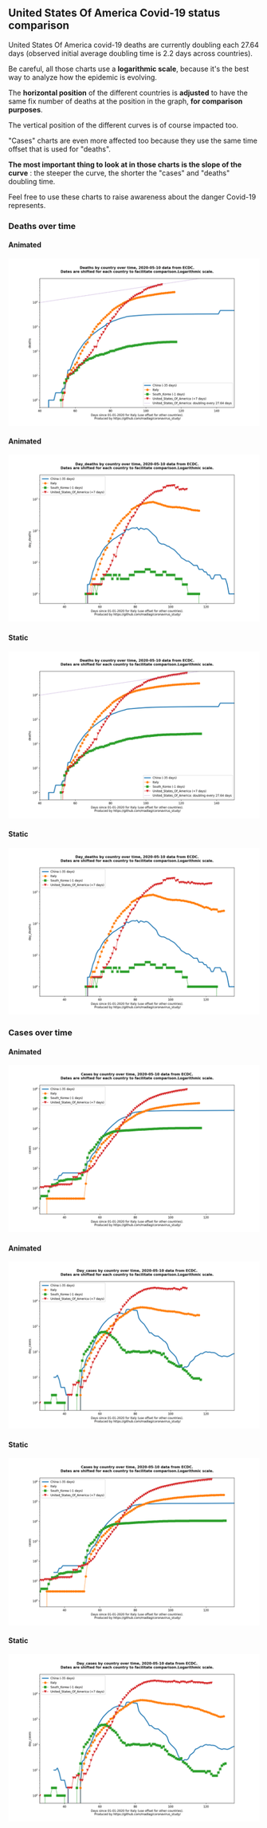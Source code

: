 ## United States Of America Covid-19 status comparison 

United States Of America covid-19 deaths are currently doubling each 27.64 days (observed initial average doubling time is 2.2 days across countries).



Be careful, all those charts use a **logarithmic scale**, because it's the best way to analyze how the epidemic is evolving.
 
The **horizontal position** of the different countries is **adjusted** to have the same fix number of deaths at the position in the graph, **for comparison purposes**.

The vertical position of the different curves is of course impacted too.

"Cases" charts are even more affected too because they use the same time offset that is used for "deaths".

**The most important thing to look at in those charts is the slope of the curve** : the steeper the curve, the shorter the "cases" and "deaths" doubling time.

Feel free to use these charts to raise awareness about the danger Covid-19 represents. 


 
### Deaths over time
 
#### Animated
![United States Of America covid-19 deaths animated chart](https://raw.githubusercontent.com/madlag/coronavirus_study/master/notebooks/graphs/2020-05-10/countries/United_States_Of_America/2020-05-10_United_States_Of_America_deaths.gif "United States Of America covid-19 deaths animated chart")   
 
#### Animated
![United States Of America covid-19 daily deaths animated chart](https://raw.githubusercontent.com/madlag/coronavirus_study/master/notebooks/graphs/2020-05-10/countries/United_States_Of_America/2020-05-10_United_States_Of_America_day_deaths.gif "United States Of America covid-19 day_deaths animated chart")   
 
#### Static
![United States Of America covid-19 deaths static chart](https://raw.githubusercontent.com/madlag/coronavirus_study/master/notebooks/graphs/2020-05-10/countries/United_States_Of_America/2020-05-10_United_States_Of_America_deaths.png "United States Of America covid-19 deaths static chart")   
 
#### Static
![United States Of America covid-19 daily deaths static chart](https://raw.githubusercontent.com/madlag/coronavirus_study/master/notebooks/graphs/2020-05-10/countries/United_States_Of_America/2020-05-10_United_States_Of_America_day_deaths.png "United States Of America covid-19 day_deaths static chart")   

 
### Cases over time
 
#### Animated
![United States Of America covid-19 cases animated chart](https://raw.githubusercontent.com/madlag/coronavirus_study/master/notebooks/graphs/2020-05-10/countries/United_States_Of_America/2020-05-10_United_States_Of_America_cases.gif "United States Of America covid-19 cases animated chart")   
 
#### Animated
![United States Of America covid-19 daily cases animated chart](https://raw.githubusercontent.com/madlag/coronavirus_study/master/notebooks/graphs/2020-05-10/countries/United_States_Of_America/2020-05-10_United_States_Of_America_day_cases.gif "United States Of America covid-19 day_cases animated chart")   
 
#### Static
![United States Of America covid-19 cases static chart](https://raw.githubusercontent.com/madlag/coronavirus_study/master/notebooks/graphs/2020-05-10/countries/United_States_Of_America/2020-05-10_United_States_Of_America_cases.png "United States Of America covid-19 cases static chart")   
 
#### Static
![United States Of America covid-19 daily cases static chart](https://raw.githubusercontent.com/madlag/coronavirus_study/master/notebooks/graphs/2020-05-10/countries/United_States_Of_America/2020-05-10_United_States_Of_America_day_cases.png "United States Of America covid-19 day_cases static chart")   

